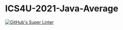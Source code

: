 # ICS4U-2021-Java-Average
[![GitHub's Super Linter](https://github.com/patrick-gemmell/ICS4U-2021-Java-Average/workflows/GitHub's%20Super%20Linter/badge.svg)](https://github.com/patrick-gemmell/ICS4U-2021-Java-Average/actions)
